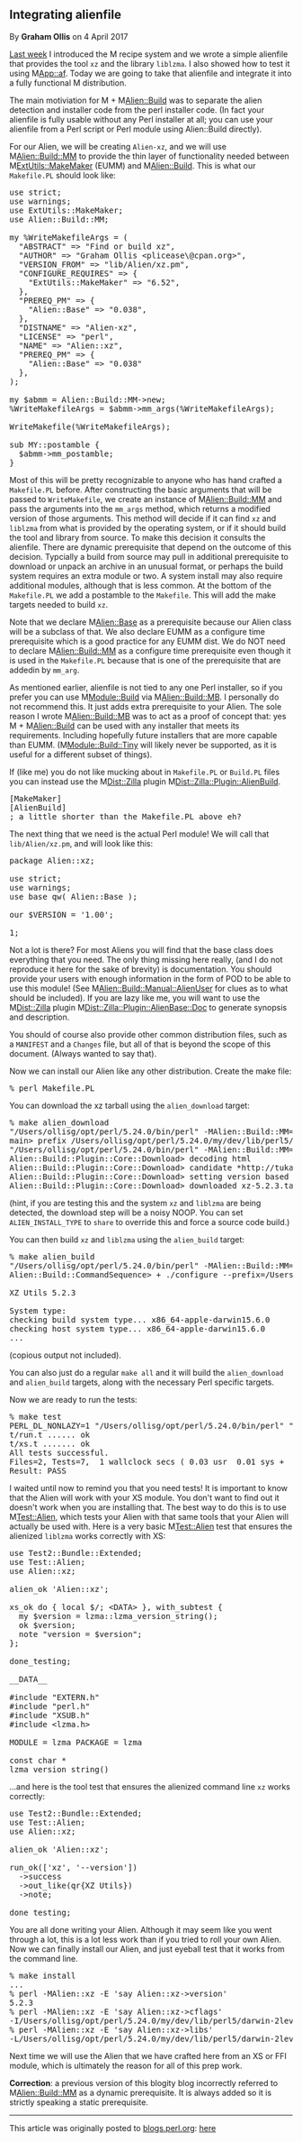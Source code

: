 ## Integrating alienfile

By <b>Graham Ollis</b> on 4 April 2017

<a href="http://blogs.perl.org/users/graham_ollis/2017/03/alienfile.html">Last week</a> I
introduced the M<alienfile> recipe system and we wrote a simple alienfile that provides the
tool `xz` and the library `liblzma`.  I also showed how to test it using M<App::af>. Today we
are going to take that alienfile and integrate it into a fully functional M<Alien>
distribution.

The main motiviation for M<alienfile> + M<Alien::Build> was to separate the alien detection
and installer code from the perl installer code.  (In fact your alienfile is fully usable
without any Perl installer at all; you can use your alienfile from a Perl script or Perl
module using Alien::Build directly).

For our Alien, we will be creating `Alien-xz`, and we will use M<Alien::Build::MM> to provide
the thin layer of functionality needed between M<ExtUtils::MakeMaker> (EUMM) and
M<Alien::Build>.  This is what our `Makefile.PL` should look like:

<pre class="sh_perl">
use strict;
use warnings;
use ExtUtils::MakeMaker;
use Alien::Build::MM;

my %WriteMakefileArgs = (
  "ABSTRACT" =&gt; "Find or build xz",
  "AUTHOR" =&gt; "Graham Ollis &lt;plicease\@cpan.org&gt;",
  "VERSION_FROM" =&gt; "lib/Alien/xz.pm",
  "CONFIGURE_REQUIRES" =&gt; {
    "ExtUtils::MakeMaker" =&gt; "6.52",
  },
  "PREREQ_PM" =&gt; {
    "Alien::Base" =&gt; "0.038",
  },
  "DISTNAME" =&gt; "Alien-xz",
  "LICENSE" =&gt; "perl",
  "NAME" =&gt; "Alien::xz",
  "PREREQ_PM" =&gt; {
    "Alien::Base" =&gt; "0.038"
  },
);

my $abmm = Alien::Build::MM-&gt;new;
%WriteMakefileArgs = $abmm-&gt;mm_args(%WriteMakefileArgs);

WriteMakefile(%WriteMakefileArgs);

sub MY::postamble {
  $abmm-&gt;mm_postamble;
}
</pre><!-- summary -->

Most of this will be pretty recognizable to anyone who has hand crafted a `Makefile.PL`
before.  After constructing the basic arguments that will be passed to `WriteMakefile`, we
create an instance of M<Alien::Build::MM> and pass the arguments into the `mm_args` method,
which returns a modified version of those arguments.  This method will decide if it can find
`xz` and `liblzma` from what is provided by the operating system, or if it should build the
tool and library from source.  To make this decision it consults the alienfile.  There are
dynamic prerequisite that depend on the outcome of this decision.  Typcially a build from
source may pull in additional prerequisite to download or unpack an archive in an unusual
format, or perhaps the build system requires an extra module or two.  A system install may
also require additional modules, although that is less common.  At the bottom of the
`Makefile.PL` we add a postamble to the `Makefile`.  This will add the make targets needed to
build `xz`.

Note that we declare M<Alien::Base> as a prerequisite because our Alien class will be a subclass
of that.  We also declare EUMM as a configure time prerequisite which is a good practice for any
EUMM dist.  We do NOT need to declare M<Alien::Build::MM> as a configure time prerequisite even
though it is used in the `Makefile.PL` because that is one of the prerequisite that are
addedin by `mm_arg`.

As mentioned earlier, alienfile is not tied to any one Perl installer, so if you prefer you
can use M<Module::Build> via M<Alien::Build::MB>.  I personally do not recommend this.  It
just adds extra prerequisite to your Alien.  The sole reason I wrote M<Alien::Build::MB> was to
act as a proof of concept that: yes M<alienfile> + M<Alien::Build> can be used with any installer
that meets its requirements.  Including hopefully future installers that are more capable
than EUMM.  (M<Module::Build::Tiny> will likely never be supported, as it is useful for a
different subset of things).

If (like me) you do not like mucking about in `Makefile.PL` or `Build.PL` files you can
instead use the M<Dist::Zilla> plugin M<Dist::Zilla::Plugin::AlienBuild>.

<pre class="ini">
[MakeMaker]
[AlienBuild]
; a little shorter than the Makefile.PL above eh?
</pre>

The next thing that we need is the actual Perl module!  We will call that `lib/Alien/xz.pm`,
and will look like this:

<pre class="sh_perl">
package Alien::xz;

use strict;
use warnings;
use base qw( Alien::Base );

our $VERSION = '1.00';

1;
</pre>

Not a lot is there?  For most Aliens you will find that the base class does everything that
you need.  The only thing missing here really, (and I do not reproduce it here for the sake
of brevity) is documentation.  You should provide your users with enough information in the
form of POD to be able to use this module!  (See M<Alien::Build::Manual::AlienUser> for clues
as to what should be included).  If you are lazy like me, you will want to use the
M<Dist::Zilla> plugin M<Dist::Zilla::Plugin::AlienBase::Doc> to generate synopsis and
description.

You should of course also provide other common distribution files, such as a `MANIFEST` and a
`Changes` file, but all of that is beyond the scope of this document.  (Always wanted to say
that).

Now we can install our Alien like any other distribution.  Create the make file:

<pre class="console">
% perl Makefile.PL
</pre>

You can download the xz tarball using the `alien_download` target:

<pre class="console">
% make alien_download
"/Users/ollisg/opt/perl/5.24.0/bin/perl" -MAlien::Build::MM=cmd -e prefix site /Users/ollisg/opt/perl/5.24.0/my/dev/lib/perl5/darwin-2level /Users/ollisg/opt/perl/5.24.0/my/dev/lib/perl5/darwin-2level /Users/ollisg/opt/perl/5.24.0/my/dev/lib/perl5/darwin-2level
main&gt; prefix /Users/ollisg/opt/perl/5.24.0/my/dev/lib/perl5/darwin-2level/auto/share/dist/Alien-xz
"/Users/ollisg/opt/perl/5.24.0/bin/perl" -MAlien::Build::MM=cmd -e download
Alien::Build::Plugin::Core::Download&gt; decoding html
Alien::Build::Plugin::Core::Download&gt; candidate *http://tukaani.org/xz/xz-5.2.3.tar.gz
Alien::Build::Plugin::Core::Download&gt; setting version based on archive to 5.2.3
Alien::Build::Plugin::Core::Download&gt; downloaded xz-5.2.3.tar.gz
</pre>

(hint, if you are testing this and the system `xz` and `liblzma` are being detected, the
download step will be a noisy NOOP.  You can set `ALIEN_INSTALL_TYPE` to `share` to override
this and force a source code build.)

You can then build `xz` and `liblzma` using the `alien_build` target:

<pre class="console">
% make alien_build
"/Users/ollisg/opt/perl/5.24.0/bin/perl" -MAlien::Build::MM=cmd -e build
Alien::Build::CommandSequence&gt; + ./configure --prefix=/Users/ollisg/opt/perl/5.24.0/my/dev/lib/perl5/darwin-2level/auto/share/dist/Alien-xz --with-pic --disable-shared

XZ Utils 5.2.3

System type:
checking build system type... x86_64-apple-darwin15.6.0
checking host system type... x86_64-apple-darwin15.6.0
...
</pre>

(copious output not included).

You can also just do a regular `make all` and it will build the `alien_download` and
`alien_build` targets, along with the necessary Perl specific targets.

Now we are ready to run the tests:

<pre class="console">
% make test
PERL_DL_NONLAZY=1 "/Users/ollisg/opt/perl/5.24.0/bin/perl" "-MExtUtils::Command::MM" "-MTest::Harness" "-e" "undef *Test::Harness::Switches; test_harness(0, 'blib/lib', 'blib/arch')" t/*.t
t/run.t ...... ok
t/xs.t ....... ok
All tests successful.
Files=2, Tests=7,  1 wallclock secs ( 0.03 usr  0.01 sys +  0.70 cusr  0.56 csys =  1.30 CPU)
Result: PASS
</pre>

I waited until now to remind you that you need tests!  It is important to know that the Alien
will work with your XS module.  You don't want to find out it doesn't work when you are
installing that.  The best way to do this is to use M<Test::Alien>, which tests your Alien
with that same tools that your Alien will actually be used with.  Here is a very basic
M<Test::Alien> test that ensures the alienized `liblzma` works correctly with XS:

<pre class="sh_perl">
use Test2::Bundle::Extended;
use Test::Alien;
use Alien::xz;

alien_ok 'Alien::xz';

xs_ok do { local $/; &lt;DATA&gt; }, with_subtest {
  my $version = lzma::lzma_version_string();
  ok $version;
  note "version = $version";
};

done_testing;

__DATA__

#include "EXTERN.h"
#include "perl.h"
#include "XSUB.h"
#include &lt;lzma.h&gt;

MODULE = lzma PACKAGE = lzma

const char *
lzma_version_string()
</pre>

...and here is the tool test that ensures the alienized command line `xz` works correctly:

<pre class="sh_perl">
use Test2::Bundle::Extended;
use Test::Alien;
use Alien::xz;

alien_ok 'Alien::xz';

run_ok(['xz', '--version'])
  -&gt;success
  -&gt;out_like(qr{XZ Utils})
  -&gt;note;

done_testing;
</pre>

You are all done writing your Alien.  Although it may seem like you went through a lot, this
is a lot less work than if you tried to roll your own Alien.  Now we can finally install our
Alien, and just eyeball test that it works from the command line.

<pre class="console">
% make install
...
% perl -MAlien::xz -E 'say Alien::xz-&gt;version'
5.2.3
% perl -MAlien::xz -E 'say Alien::xz-&gt;cflags'
-I/Users/ollisg/opt/perl/5.24.0/my/dev/lib/perl5/darwin-2level/auto/share/dist/Alien-xz/include
% perl -MAlien::xz -E 'say Alien::xz-&gt;libs'
-L/Users/ollisg/opt/perl/5.24.0/my/dev/lib/perl5/darwin-2level/auto/share/dist/Alien-xz/lib -llzma
</pre>

Next time we will use the Alien that we have crafted here from an XS or FFI module, which is
ultimately the reason for all of this prep work.

<b>Correction</b>: a previous version of this blogity blog incorrectly referred to
M<Alien::Build::MM> as a dynamic prerequisite.  It is always added so it is strictly speaking a
static prerequisite.

---

This article was originally posted to [blogs.perl.org](https://blogs.perl.org):
[here](http://blogs.perl.org/users/graham_ollis/2017/04/integrating-alienfile.html)
